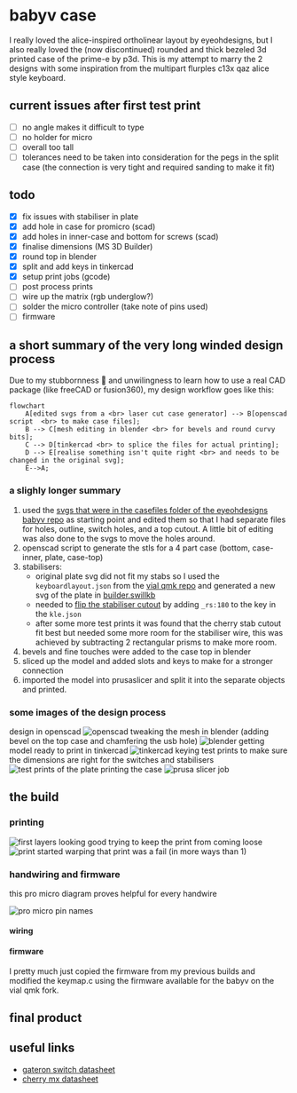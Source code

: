# babyv case

<!-- put the nicest photo here -->

I really loved the alice-inspired ortholinear layout by eyeohdesigns, but I also really loved the (now discontinued) rounded and thick bezeled 3d printed case of the prime-e by p3d.
This is my attempt to marry the 2 designs with some inspiration from the multipart flurples c13x qaz alice style keyboard.

<!-- change this path to match the actual github link
<script src="https://embed.github.com/view/3d/kevin-nel/babyvcase/master/case/case.stl"></script>
-->
## current issues after first test print

- [ ] no angle makes it difficult to type
- [ ] no holder for micro
- [ ] overall too tall 
- [ ] tolerances need to be taken into consideration for the pegs in the split case (the connection is very tight and required sanding to make it fit)

## todo

- [x] fix issues with stabiliser in plate
- [x] add hole in case for promicro (scad)
- [x] add holes in inner-case and bottom for screws (scad)
- [x] finalise dimensions (MS 3D Builder)
- [x] round top in blender
- [x] split and add keys in tinkercad
- [x] setup print jobs (gcode)
- [ ] post process prints
- [ ] wire up the matrix (rgb underglow?)
- [ ] solder the micro controller (take note of pins used)
- [ ] firmware

## a short summary of the very long winded design process

Due to my stubbornness :ox: and unwilingness to learn how to use a real CAD package (like freeCAD or fusion360), my design workflow goes like this:

```mermaid
flowchart
    A[edited svgs from a <br> laser cut case generator] --> B[openscad script  <br> to make case files];
    B --> C[mesh editing in blender <br> for bevels and round curvy bits];
    C --> D[tinkercad <br> to splice the files for actual printing];
    D --> E[realise something isn't quite right <br> and needs to be changed in the original svg];
    E-->A;
```

### a slighly longer summary

1. used the [svgs that were in the casefiles folder of the eyeohdesigns babyv repo](https://github.com/joedinkle/eyeohdesigns/tree/main/keyboards/babyv/casefiles) as starting point and edited them so that I had separate files for holes, outline, switch holes, and a top cutout. A little bit of editing was also done to the svgs to move the holes around.
2. openscad script to generate the stls for a 4 part case (bottom, case-inner, plate, case-top)
3. stabilisers:
    - original plate svg did not fit my stabs so I used the ``keyboardlayout.json`` from the [vial qmk repo](https://github.com/vial-kb/vial-qmk/blob/vial/keyboards/eyeohdesigns/babyv/keymaps/vial/vial.json) and generated a new svg of the plate in [builder.swillkb](http://www.builder.swillkb.com/)
    - needed to [flip the stabiliser cutout](https://builder-docs.swillkb.com/features/) by adding ``_rs:180`` to the key in the ``kle.json``
    - after some more test prints it was found that the cherry stab cutout fit best but needed some more room for the stabiliser wire, this was achieved by subtracting 2 rectangular prisms to make more room.
4. bevels and fine touches were added to the case top in blender
5. sliced up the model and added slots and keys to make for a stronger connection
6. imported the model into prusaslicer and split it into the separate objects and printed.

### some images of the design process

design in openscad
![openscad](img/openscad1.png)
tweaking the mesh in blender (adding bevel on the top case and chamfering the usb hole)
![blender](img/blender1.png)
getting model ready to print in tinkercad
![tinkercad keying](img/tinkercad2.png)
test prints to make sure the dimensions are right for the switches and stabilisers
![test prints of the plate](img/test-prints.jpg)
printing the case
![prusa slicer job](img/prusa.png)

## the build

### printing

![first layers looking good](img/print1.jpg)
trying to keep the print from coming loose
![print started warping](img/print2.jpg)
that print was a fail (in more ways than 1)

### handwiring and firmware

this pro micro diagram proves helpful for every handwire

![pro micro pin names](./img/promicropins.jpg)

#### wiring

<!-- insert images of diode twisting, rows and columns and mcu all connected -->

#### firmware

I pretty much just copied the firmware from my previous builds and modified the keymap.c using the firmware available for the babyv on the vial qmk fork.

## final product

<!-- glory shots (also put the nicest photo at the top of the readme) -->

## useful links

- [gateron switch datasheet](https://objects.githubusercontent.com/github-production-repository-file-5c1aeb/50147694/6528571?X-Amz-Algorithm=AWS4-HMAC-SHA256&X-Amz-Credential=AKIAIWNJYAX4CSVEH53A%2F20220401%2Fus-east-1%2Fs3%2Faws4_request&X-Amz-Date=20220401T144217Z&X-Amz-Expires=300&X-Amz-Signature=ec10e09da1aab0223d2a1809e3540ad6e22703289dc6e7bbb512e438b6ce3f4f&X-Amz-SignedHeaders=host&actor_id=78508907&key_id=0&repo_id=50147694&response-content-disposition=attachment%3Bfilename%3Dgateron_ks9_datasheet.pdf&response-content-type=application%2Fpdf)
- [cherry mx datasheet](https://media.digikey.com/PDF/Data%20Sheets/Cherry%20PDFs/MX%20Series.pdf)
